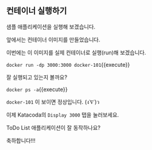 
## 컨테이너 실행하기

샘플 애플리케이션을 실행해 보겠습니다.



앞에서는 컨테이너 이미지를 만들었습니다.

이번에는 이 이미지를 실제 컨테이너로 실행(run)해 보겠습니다.



`docker run -dp 3000:3000 docker-101`{{execute}}




잘 실행되고 있는지 볼까요?

`docker ps -a`{{execute}}



`docker-101` 이 보이면 정상입니다.    (ง˙∇˙)ว    



이제 Katacoda의 `Display 3000` 탭을 눌러보세요.



ToDo List 애플리케이션이 잘 동작하나요?



축하합니다!!! 